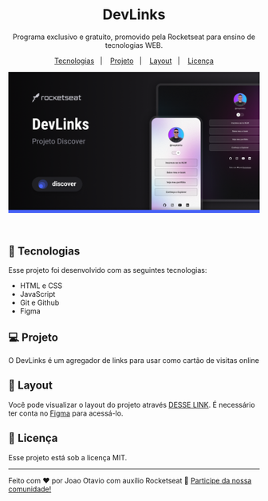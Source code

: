 <h1 align="center"> DevLinks </h1>

<p align="center">
Programa exclusivo e gratuito, promovido pela Rocketseat para ensino de tecnologias WEB.
</p>

<p align="center">
  <a href="#-tecnologias">Tecnologias</a>&nbsp;&nbsp;&nbsp;|&nbsp;&nbsp;&nbsp;
  <a href="#-projeto">Projeto</a>&nbsp;&nbsp;&nbsp;|&nbsp;&nbsp;&nbsp;
  <a href="#-layout">Layout</a>&nbsp;&nbsp;&nbsp;|&nbsp;&nbsp;&nbsp;
  <a href="#memo-licença">Licença</a>
</p>

<p align="center">
  <img alt="Projeto DevLinks" src=".github/preview.png">
</p>

<br>

## 🚀 Tecnologias

Esse projeto foi desenvolvido com as seguintes tecnologias:

- HTML e CSS
- JavaScript
- Git e Github
- Figma

## 💻 Projeto

O DevLinks é um agregador de links para usar como cartão de visitas online

## 🔖 Layout

Você pode visualizar o layout do projeto através [DESSE LINK](https://www.figma.com/community/file/1187422022288947321). É necessário ter conta no [Figma](https://figma.com) para acessá-lo.

## :memo: Licença

Esse projeto está sob a licença MIT.

---

Feito com ♥ por Joao Otavio com auxílio Rocketseat :wave: [Participe da nossa comunidade!](https://discord.gg/rocketseat)
